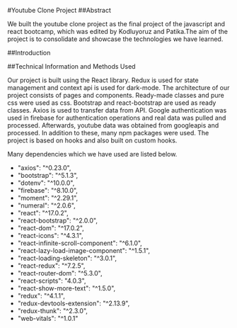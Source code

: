 #Youtube Clone Project
##Abstract

We built the youtube clone project as the final project of the javascript and react bootcamp, which was edited by Kodluyoruz and Patika.The aim of the project is to consolidate and showcase the technologies we have learned.

##Introduction



##Technical Information and Methods Used

Our project is built using the React library. Redux is used for state management and context api is used for dark-mode. The architecture of our project consists of pages and components. Ready-made classes and pure css were used as css. Bootstrap and react-bootstrap are used as ready classes. Axios is used to transfer data from API. Google authentication was used in firebase for authentication operations and real data was pulled and processed. Afterwards, youtube data was obtained from googleapis and processed. In addition to these, many npm packages were used. The project is based on hooks and also built on custom hooks.

Many dependencies which we have used are listed below.
   - "axios": "^0.23.0",
   - "bootstrap": "^5.1.3",
   - "dotenv": "^10.0.0",
   - "firebase": "^8.10.0",
   - "moment": "^2.29.1",
   - "numeral": "^2.0.6",
   - "react": "^17.0.2",
   - "react-bootstrap": "^2.0.0",
   - "react-dom": "^17.0.2",
   - "react-icons": "^4.3.1",
   - "react-infinite-scroll-component": "^6.1.0",
   - "react-lazy-load-image-component": "^1.5.1",
   - "react-loading-skeleton": "^3.0.1",
   - "react-redux": "^7.2.5",
   - "react-router-dom": "^5.3.0",
   - "react-scripts": "4.0.3",
   - "react-show-more-text": "^1.5.0",
   - "redux": "^4.1.1",
   - "redux-devtools-extension": "^2.13.9",
   - "redux-thunk": "^2.3.0",
   - "web-vitals": "^1.0.1"


